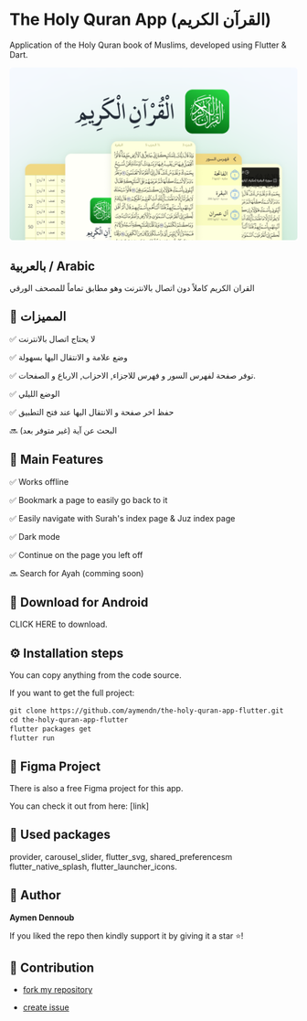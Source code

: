 # The Holy Quran App (القرآن الكريم)
Application of the Holy Quran book of Muslims, developed using Flutter & Dart.


![The Holy Quran App (القرآن الكريم)](thumbnail.png)

## بالعربية / Arabic

القران الكريم كاملاً دون اتصال بالانترنت وهو مطابق تماماً للمصحف الورقي

## 🎯 المميزات

✅ لا يحتاج اتصال بالانترنت

✅ وضع علامة و الانتقال اليها بسهولة

✅ توفر صفحة لفهرس السور و فهرس للاجزاء, 
الاحزاب, الارباع و الصفحات.

✅ الوضع الليلي

✅ حفظ اخر صفحة و الانتقال اليها عند فتح التطبيق

🔜 البحث عن آية (غير متوفر بعد)



## 🎯 Main Features

✅ Works offline

✅ Bookmark a page to easily go back to it

✅ Easily navigate with Surah's index page & Juz index page

✅ Dark mode

✅ Continue on the page you left off

🔜 Search for Ayah (comming soon)

## 📁 Download for Android
CLICK HERE to download.

## ⚙ Installation steps

You can copy anything from the code source.

If you want to get the full project:

```
git clone https://github.com/aymendn/the-holy-quran-app-flutter.git
cd the-holy-quran-app-flutter
flutter packages get
flutter run
```

## 🎨 Figma Project

There is also a free Figma project for this app.

You can check it out from here: [link]

## 🔨 Used packages

provider, carousel_slider, flutter_svg, shared_preferencesm flutter_native_splash, flutter_launcher_icons.

## 🧑 Author

__Aymen Dennoub__

If you liked the repo then kindly support it by giving it a star ⭐!

## 🤝 Contribution

- [fork my repository](https://github.com/user/repository/fork)

- [create issue](https://github.com/user/repository/issues/new)




